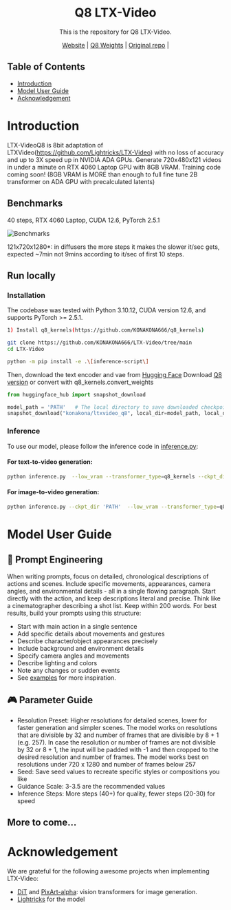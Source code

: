 <div align="center">

# Q8 LTX-Video

This is the repository for Q8 LTX-Video.

[Website](https://www.lightricks.com/ltxv) |
[Q8 Weights](https://huggingface.co/konakona/ltxvideo_q8) |
[Original repo](https://github.com/Lightricks/LTX-Video) |


</div>

## Table of Contents

- [Introduction](#introduction)
- [Model User Guide](#model-user-guide)
- [Acknowledgement](#acknowledgement)

# Introduction

LTX-VideoQ8 is 8bit adaptation of LTXVideo(https://github.com/Lightricks/LTX-Video) with no loss of accuracy and up to 3X speed up in NVIDIA ADA GPUs. Generate 720x480x121 videos in under a minute on RTX 4060 Laptop GPU with 8GB VRAM. Training code coming soon! (8GB VRAM is MORE than enough to full fine tune 2B transformer on ADA GPU with precalculated latents)

## Benchmarks
40 steps, RTX 4060 Laptop, CUDA 12.6, PyTorch 2.5.1

![Benchmarks](./docs/_static/output.png)

121x720x1280*: in diffusers the more steps it makes the slower it/sec gets, expected ~7min not 9mins according to it/sec of first 10 steps.

## Run locally

### Installation
The codebase was tested with Python 3.10.12, CUDA version 12.6, and supports PyTorch >= 2.5.1.


```bash
1) Install q8_kernels(https://github.com/KONAKONA666/q8_kernels)

git clone https://github.com/KONAKONA666/LTX-Video/tree/main
cd LTX-Video

python -m pip install -e .\[inference-script\]
```

Then, download the text encoder and vae from [Hugging Face](https://huggingface.co/Lightricks/LTX-Video) 
Download [Q8 version](https://huggingface.co/konakona/ltxvideo_q8)  or convert with q8_kernels.convert_weights 

```python
from huggingface_hub import snapshot_download

model_path = 'PATH'   # The local directory to save downloaded checkpoint
snapshot_download("konakona/ltxvideo_q8", local_dir=model_path, local_dir_use_symlinks=False, repo_type='model')
```

### Inference

To use our model, please follow the inference code in [inference.py](./inference.py):

#### For text-to-video generation:

```bash
python inference.py  --low_vram --transformer_type=q8_kernels --ckpt_dir  'PATH' --prompt "PROMPT" --height HEIGHT --width WIDTH --num_frames NUM_FRAMES --seed SEED
```

#### For image-to-video generation:

```bash
python inference.py --ckpt_dir 'PATH'  --low_vram --transformer_type=q8_kernels --prompt "PROMPT" --input_image_path IMAGE_PATH --height HEIGHT --width WIDTH --num_frames NUM_FRAMES --seed SEED
```

# Model User Guide

## 📝 Prompt Engineering

When writing prompts, focus on detailed, chronological descriptions of actions and scenes. Include specific movements, appearances, camera angles, and environmental details - all in a single flowing paragraph. Start directly with the action, and keep descriptions literal and precise. Think like a cinematographer describing a shot list. Keep within 200 words. For best results, build your prompts using this structure:

* Start with main action in a single sentence
* Add specific details about movements and gestures
* Describe character/object appearances precisely
* Include background and environment details
* Specify camera angles and movements
* Describe lighting and colors
* Note any changes or sudden events
* See [examples](#introduction) for more inspiration.

## 🎮 Parameter Guide

* Resolution Preset: Higher resolutions for detailed scenes, lower for faster generation and simpler scenes. The model works on resolutions that are divisible by 32 and number of frames that are divisible by 8 + 1 (e.g. 257). In case the resolution or number of frames are not divisible by 32 or 8 + 1, the input will be padded with -1 and then cropped to the desired resolution and number of frames. The model works best on resolutions under 720 x 1280 and number of frames below 257
* Seed: Save seed values to recreate specific styles or compositions you like
* Guidance Scale: 3-3.5 are the recommended values
* Inference Steps: More steps (40+) for quality, fewer steps (20-30) for speed

## More to come...

# Acknowledgement

We are grateful for the following awesome projects when implementing LTX-Video:
* [DiT](https://github.com/facebookresearch/DiT) and [PixArt-alpha](https://github.com/PixArt-alpha/PixArt-alpha): vision transformers for image generation.
* [Lightricks](https://github.com/Lightricks/LTX-Video) for the model

[//]: # (## Citation)

